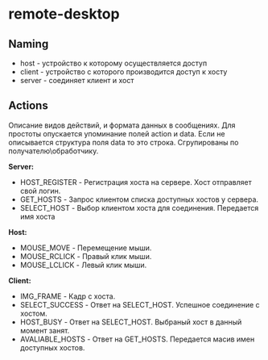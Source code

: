 # remote-desktop
## Naming
* host - устройство к которому осуществляется доступ
* client - устройство с которого производится доступ к хосту
* server - соединяет клиент и хост 

## Actions
Описание видов действий, и формата данных в сообщениях. Для простоты опускается упоминание полей action и data.
Если не описывается структура поля data то это строка. Сгрупированы по получателю\обработчику.

**Server:**
* HOST_REGISTER - Регистрация хоста на сервере. Хост отправляет свой логин.
* GET_HOSTS - Запрос клиентом списка доступных хостов у сервера.
* SELECT_HOST - Выбор клиентом хоста для соединения. Передается имя хоста

**Host:**
* MOUSE_MOVE - Перемещение мыши.
* MOUSE_RCLICK - Правый клик мыши.
* MOUSE_LCLICK - Левый клик мыши.

**Client:**
* IMG_FRAME - Кадр с хоста.
* SELECT_SUCCESS - Ответ на SELECT_HOST. Успешное соединение с хостом.
* HOST_BUSY - Ответ на SELECT_HOST. Выбраный хост в данный момент занят.
* AVALIABLE_HOSTS - Ответ на GET_HOSTS. Передается масив имен доступных хостов.
